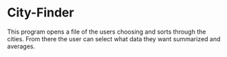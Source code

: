 # City-Finder
This program opens a file of the users choosing and sorts through the cities. From there the user can select what data they want summarized and averages.
